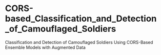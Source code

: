 # CORS-based_Classification_and_Detection_of_Camouflaged_Soldiers
Classification and Detection of Camouflaged Soldiers Using CORS-Based Ensemble Models with Augmented Data
